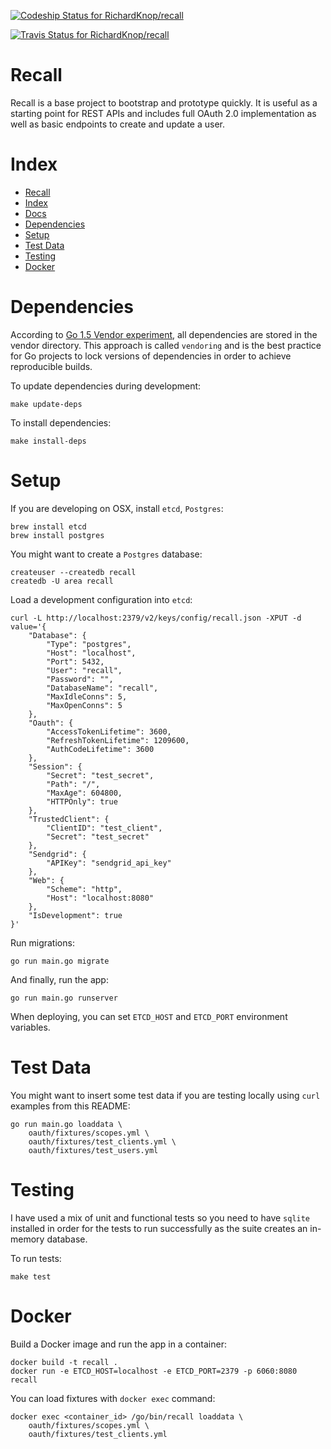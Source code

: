 [![Codeship Status for RichardKnop/recall](https://codeship.com/projects/eb1ee0d0-ac8c-0133-aaf6-0af8633f2b2a/status?branch=master)](https://codeship.com/projects/131678)

[![Travis Status for RichardKnop/recall](https://travis-ci.org/RichardKnop/recall.svg?branch=master)](https://travis-ci.org/RichardKnop/recall)

# Recall

Recall is a base project to bootstrap and prototype quickly. It is useful as a starting point for REST APIs and includes full OAuth 2.0 implementation as well as basic endpoints to create and update a user.

# Index

* [Recall](#recall)
* [Index](#index)
* [Docs](../../../recall/blob/master/docs/)
* [Dependencies](#dependencies)
* [Setup](#setup)
* [Test Data](#test-data)
* [Testing](#testing)
* [Docker](#docker)

# Dependencies

According to [Go 1.5 Vendor experiment](https://docs.google.com/document/d/1Bz5-UB7g2uPBdOx-rw5t9MxJwkfpx90cqG9AFL0JAYo), all dependencies are stored in the vendor directory. This approach is called `vendoring` and is the best practice for Go projects to lock versions of dependencies in order to achieve reproducible builds.

To update dependencies during development:

```
make update-deps
```

To install dependencies:

```
make install-deps
```

# Setup

If you are developing on OSX, install `etcd`, `Postgres`:

```
brew install etcd
brew install postgres
```

You might want to create a `Postgres` database:

```
createuser --createdb recall
createdb -U area recall
```

Load a development configuration into `etcd`:

```
curl -L http://localhost:2379/v2/keys/config/recall.json -XPUT -d value='{
	"Database": {
		"Type": "postgres",
		"Host": "localhost",
		"Port": 5432,
		"User": "recall",
		"Password": "",
		"DatabaseName": "recall",
		"MaxIdleConns": 5,
		"MaxOpenConns": 5
	},
	"Oauth": {
		"AccessTokenLifetime": 3600,
		"RefreshTokenLifetime": 1209600,
		"AuthCodeLifetime": 3600
	},
	"Session": {
		"Secret": "test_secret",
		"Path": "/",
		"MaxAge": 604800,
		"HTTPOnly": true
	},
	"TrustedClient": {
		"ClientID": "test_client",
		"Secret": "test_secret"
	},
	"Sendgrid": {
		"APIKey": "sendgrid_api_key"
	},
	"Web": {
		"Scheme": "http",
		"Host": "localhost:8080"
	},
	"IsDevelopment": true
}'
```

Run migrations:

```
go run main.go migrate
```

And finally, run the app:

```
go run main.go runserver
```

When deploying, you can set `ETCD_HOST` and `ETCD_PORT` environment variables.

# Test Data

You might want to insert some test data if you are testing locally using `curl` examples from this README:

```
go run main.go loaddata \
	oauth/fixtures/scopes.yml \
	oauth/fixtures/test_clients.yml \
	oauth/fixtures/test_users.yml
```

# Testing

I have used a mix of unit and functional tests so you need to have `sqlite` installed in order for the tests to run successfully as the suite creates an in-memory database.

To run tests:

```
make test
```

# Docker

Build a Docker image and run the app in a container:

```
docker build -t recall .
docker run -e ETCD_HOST=localhost -e ETCD_PORT=2379 -p 6060:8080 recall
```

You can load fixtures with `docker exec` command:

```
docker exec <container_id> /go/bin/recall loaddata \
	oauth/fixtures/scopes.yml \
	oauth/fixtures/test_clients.yml
```

